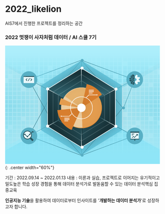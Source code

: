 # 2022_likelion
AIS7에서 진행한 프로젝트를 정리하는 공간

### 2022 멋쟁이 사자처럼 데이터 / AI 스쿨 7기

![](img/likelion_logo.png){: .center width="60%"}

기간 : 2022.09.14 ~ 2022.01.13
내용 : 이론과 실습, 프로젝트로 이어지는 유기적이고 밀도높은 학습 성장 경험을 통해 데이터 분석가로 발돋움할 수 있는 데이터 분석핵심 집중교육

**인공지능 기술**을 활용하여 데이터로부터 인사이트를 '**개발하는 데이터 분석가**'로 성장하고자 합니다.